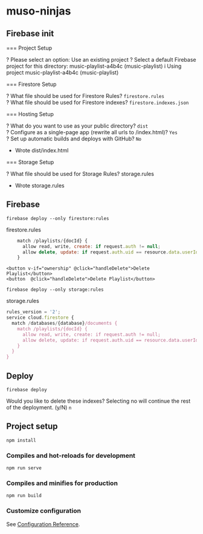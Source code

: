 # muso-ninjas

## Firebase init

=== Project Setup

? Please select an option: Use an existing project
? Select a default Firebase project for this directory: music-playlist-a4b4c (music-playlist)
i  Using project music-playlist-a4b4c (music-playlist)

=== Firestore Setup

? What file should be used for Firestore Rules? `firestore.rules`  
? What file should be used for Firestore indexes? `firestore.indexes.json`  

=== Hosting Setup

? What do you want to use as your public directory? `dist`  
? Configure as a single-page app (rewrite all urls to /index.html)? `Yes`  
? Set up automatic builds and deploys with GitHub? `No`  
+  Wrote dist/index.html  

=== Storage Setup

? What file should be used for Storage Rules? storage.rules  
+  Wrote storage.rules

## Firebase

`firebase deploy --only firestore:rules`

firestore.rules

```js
    match /playlists/{docId} {
      allow read, write, create: if request.auth != null;
      allow delete, update: if request.auth.uid == resource.data.userId;
    }
```

`<button v-if="ownership" @click="handleDelete">Delete Playlist</button>`  
`<button  @click="handleDelete">Delete Playlist</button>`

`firebase deploy --only storage:rules`

storage.rules

```js
rules_version = '2';
service cloud.firestore {
  match /databases/{database}/documents {
    match /playlists/{docId} {
      allow read, write, create: if request.auth != null;
      allow delete, update: if request.auth.uid == resource.data.userId;
    }
  }
}
```

## Deploy

`firebase deploy`  

Would you like to delete these indexes? Selecting no will continue the rest of the deployment. (y/N) `n`

## Project setup
```
npm install
```

### Compiles and hot-reloads for development
```
npm run serve
```

### Compiles and minifies for production
```
npm run build
```

### Customize configuration
See [Configuration Reference](https://cli.vuejs.org/config/).
